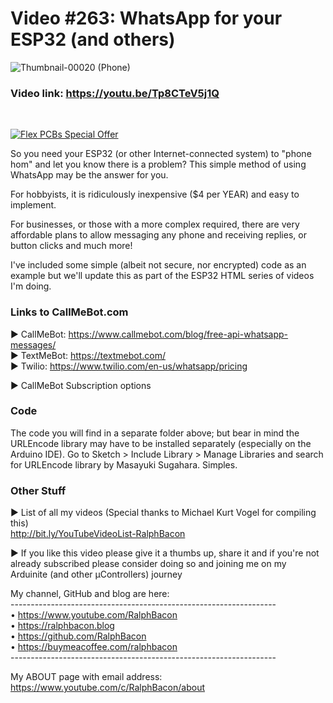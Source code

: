 # Video #263: WhatsApp for your ESP32 (and others)

![Thumbnail-00020 (Phone)](https://user-images.githubusercontent.com/20911308/226676660-96e0c99e-bbbb-4be0-9402-973a8222aa86.png)

### Video link: https://youtu.be/Tp8CTeV5j1Q  
<br>  

[![Flex PCBs Special Offer](https://user-images.githubusercontent.com/20911308/226928395-0f7add24-e5ca-4b13-a819-d330ae9f5f77.gif "PCBWay - up to 60% off Flex/Rigid PCBs")](https://pcbway.com/)  

So you need your ESP32 (or other Internet-connected system) to "phone hom" and let you know there is a problem? This simple method of using WhatsApp may be the answer for you.  

For hobbyists, it is ridiculously inexpensive ($4 per YEAR) and easy to implement.  

For businesses, or those with a more complex required, there are very affordable plans to allow messaging any phone and receiving replies, or button clicks and much more!  

I've included some simple (albeit not secure, nor encrypted) code as an example but we'll update this as part of the ESP32 HTML series of videos I'm doing.  

### Links to CallMeBot.com 

► CallMeBot: https://www.callmebot.com/blog/free-api-whatsapp-messages/  
► TextMeBot: https://textmebot.com/  
► Twilio: https://www.twilio.com/en-us/whatsapp/pricing  

► CallMeBot Subscription options  

### Code
The code you will find in a separate folder above; but bear in mind the URLEncode library may have to be installed separately (especially on the Arduino IDE). Go to Sketch > Include Library > Manage Libraries and search for URLEncode library by Masayuki Sugahara. Simples.

### Other Stuff   
► List of all my videos
(Special thanks to Michael Kurt Vogel for compiling this)  
http://bit.ly/YouTubeVideoList-RalphBacon  

► If you like this video please give it a thumbs up, share it and if you're not already subscribed please consider doing so and joining me on my Arduinite (and other μControllers) journey

My channel, GitHub and blog are here:  
\------------------------------------------------------------------  
• https://www.youtube.com/RalphBacon  
• https://ralphbacon.blog  
• https://github.com/RalphBacon  
• https://buymeacoffee.com/ralphbacon  
\------------------------------------------------------------------

My ABOUT page with email address: https://www.youtube.com/c/RalphBacon/about

